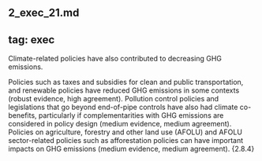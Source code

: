 2_exec_21.md
---
tag: exec
---
Climate-related policies have also contributed to decreasing GHG emissions.

 Policies such as taxes and subsidies for clean and public transportation, and renewable policies have reduced GHG emissions in some contexts (robust evidence, high agreement). Pollution control policies and legislations that go beyond end-of-pipe controls have also had climate co-benefits, particularly if complementarities with GHG emissions are considered in policy design (medium evidence, medium agreement). Policies on agriculture, forestry and other land use (AFOLU) and AFOLU sector-related policies such as afforestation policies can have important impacts on GHG emissions (medium evidence, medium agreement). {2.8.4}